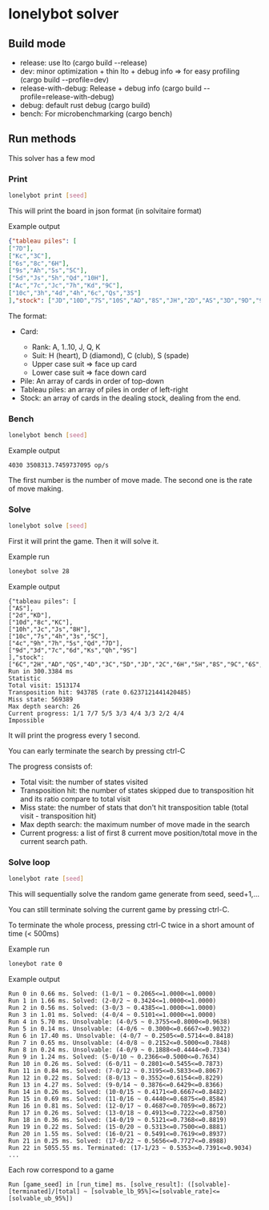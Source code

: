 # lonelybot solver
## Build mode
- release: use lto (cargo build --release)
- dev: minor optimization + thin lto + debug info => for easy profiling (cargo build --profile=dev)
- release-with-debug: Release + debug info (cargo build --profile=release-with-debug)
- debug: default rust debug (cargo build)
- bench: For microbenchmarking (cargo bench)

## Run methods
This solver has a few mod

### Print
```sh
lonelybot print [seed]
```
This will print the board in json format (in solvitaire format)

Example output
```json
{"tableau piles": [
["7D"],
["Kc","3C"],
["6s","8c","6H"],
["9s","Ah","5s","5C"],
["5d","Js","5h","Qd","10H"],
["Ac","7c","Jc","7h","Kd","9C"],
["10c","3h","4d","4h","6c","Qs","3S"]
],"stock": ["JD","10D","7S","10S","AD","8S","JH","2D","AS","3D","9D","9H","6D","KS","QH","2H","2S","4S","4C","KH","2C","8H","8D","QC"]}
```
The format:
- Card: <rank><suit>
    - Rank: A, 1..10, J, Q, K
    - Suit: H (heart), D (diamond), C (club), S (spade)
    - Upper case suit => face up card
    - Lower case suit => face down card
- Pile:  An array of cards in order of top-down
- Tableau piles: an array of piles in order of left-right
- Stock: an array of cards in the dealing stock, dealing from the end.

### Bench
```sh
lonelybot bench [seed]
```

Example output
```
4030 3508313.7459737095 op/s
```

The first number is the number of move made. The second one is the rate of move making.

### Solve

```sh
lonelybot solve [seed]
```

First it will print the game. Then it will solve it.

Example run
```sh
loneybot solve 28
```

Example output
```
{"tableau piles": [
["AS"],
["2d","KD"],
["10d","8c","KC"],
["10h","Jc","Js","8H"],
["10c","7s","4h","3s","5C"],
["4c","9h","7h","5s","Qd","7D"],
["9d","3d","7c","6d","Ks","Qh","9S"]
],"stock": ["6C","2H","AD","QS","4D","3C","5D","JD","2C","6H","5H","8S","9C","6S","QC","8D","AH","10S","4S","3H","2S","KH","AC","JH"]}
Run in 300.3384 ms
Statistic
Total visit: 1513174
Transposition hit: 943785 (rate 0.6237121441420485)
Miss state: 569389
Max depth search: 26
Current progress: 1/1 7/7 5/5 3/3 4/4 3/3 2/2 4/4
Impossible
```

It will print the progress every 1 second.

You can early terminate the search by pressing ctrl-C

The progress consists of:
- Total visit: the number of states visited
- Transposition hit: the number of states skipped due to transposition hit and its ratio compare to total visit
- Miss state: the number of stats that don't hit transposition table (total visit - transposition hit)
- Max depth search: the maximum number of move made in the search
- Current progress: a list of first 8 current move position/total move in the current search path.

### Solve loop
```sh
lonelybot rate [seed]
```

This will sequentially solve the random game generate from seed, seed+1,...

You can still terminate solving the current game by pressing ctrl-C.

To terminate the whole process, pressing ctrl-C twice in a short amount of time (< 500ms)

Example run
```sh
loneybot rate 0
```

Example output
```
Run 0 in 0.66 ms. Solved: (1-0/1 ~ 0.2065<=1.0000<=1.0000)
Run 1 in 1.66 ms. Solved: (2-0/2 ~ 0.3424<=1.0000<=1.0000)
Run 2 in 0.56 ms. Solved: (3-0/3 ~ 0.4385<=1.0000<=1.0000)
Run 3 in 1.01 ms. Solved: (4-0/4 ~ 0.5101<=1.0000<=1.0000)
Run 4 in 5.70 ms. Unsolvable: (4-0/5 ~ 0.3755<=0.8000<=0.9638)
Run 5 in 0.14 ms. Unsolvable: (4-0/6 ~ 0.3000<=0.6667<=0.9032)
Run 6 in 17.40 ms. Unsolvable: (4-0/7 ~ 0.2505<=0.5714<=0.8418)
Run 7 in 0.65 ms. Unsolvable: (4-0/8 ~ 0.2152<=0.5000<=0.7848)
Run 8 in 0.24 ms. Unsolvable: (4-0/9 ~ 0.1888<=0.4444<=0.7334)
Run 9 in 1.24 ms. Solved: (5-0/10 ~ 0.2366<=0.5000<=0.7634)
Run 10 in 0.26 ms. Solved: (6-0/11 ~ 0.2801<=0.5455<=0.7873)
Run 11 in 0.84 ms. Solved: (7-0/12 ~ 0.3195<=0.5833<=0.8067)
Run 12 in 0.22 ms. Solved: (8-0/13 ~ 0.3552<=0.6154<=0.8229)
Run 13 in 4.27 ms. Solved: (9-0/14 ~ 0.3876<=0.6429<=0.8366)
Run 14 in 0.26 ms. Solved: (10-0/15 ~ 0.4171<=0.6667<=0.8482)
Run 15 in 0.69 ms. Solved: (11-0/16 ~ 0.4440<=0.6875<=0.8584)
Run 16 in 0.81 ms. Solved: (12-0/17 ~ 0.4687<=0.7059<=0.8672)
Run 17 in 0.26 ms. Solved: (13-0/18 ~ 0.4913<=0.7222<=0.8750)
Run 18 in 0.36 ms. Solved: (14-0/19 ~ 0.5121<=0.7368<=0.8819)
Run 19 in 0.22 ms. Solved: (15-0/20 ~ 0.5313<=0.7500<=0.8881)
Run 20 in 1.55 ms. Solved: (16-0/21 ~ 0.5491<=0.7619<=0.8937)
Run 21 in 0.25 ms. Solved: (17-0/22 ~ 0.5656<=0.7727<=0.8988)
Run 22 in 5055.55 ms. Terminated: (17-1/23 ~ 0.5353<=0.7391<=0.9034)
...
```

Each row correspond to a game
```
Run [game_seed] in [run_time] ms. [solve_result]: ([solvable]-[terminated]/[total] ~ [solvable_lb_95%]<=[solvable_rate]<=[solvable_ub_95%])
```
